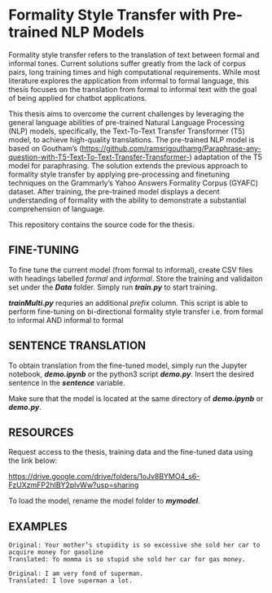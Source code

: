 # Formality Style Transfer with Pre-trained NLP Models

Formality style transfer refers to the translation of text between formal and informal tones. Current solutions suffer greatly from the lack of corpus pairs, long training times and high computational requirements. While most literature explores the application from informal to formal language, this thesis focuses on the translation from formal to informal text with the goal of being applied for chatbot applications.

This thesis aims to overcome the current challenges by leveraging the general language abilities of pre-trained Natural Language Processing (NLP) models, specifically, the
Text-To-Text Transfer Transformer (T5) model, to achieve high-quality translations. The pre-trained NLP model is based on Goutham’s (https://github.com/ramsrigouthamg/Paraphrase-any-question-with-T5-Text-To-Text-Transfer-Transformer-) adaptation of the T5 model for paraphrasing. The solution extends the previous approach to formality style transfer by applying pre-processing and finetuning techniques on the Grammarly’s Yahoo Answers Formality Corpus (GYAFC) dataset. After training, the pre-trained model displays a decent understanding of formality with the ability to demonstrate a substantial comprehension of language.

This repository contains the source code for the thesis. 

FINE-TUNING
------------

To fine tune the current model (from formal to informal), create CSV files with headings labelled *formal* and *informal*. Store the training and validaiton set under the ***Data*** folder. Simply run ***train.py*** to start training. 

***trainMulti.py***  requries an additional *prefix* column. This script is able to perform fine-tuning on bi-directional formality style transfer i.e. from formal to informal AND informal to formal 

SENTENCE TRANSLATION
------------

To obtain translation from the fine-tuned model, simply run the Jupyter notebook, ***demo.ipynb*** or the python3 script ***demo.py***. Insert the desired sentence in the ***sentence*** variable.

Make sure that the model is located at the same directory of ***demo.ipynb*** or ***demo.py***.  

RESOURCES
------------

Request access to the thesis, training data and the fine-tuned data using the link below: 

https://drive.google.com/drive/folders/1oJv8BYMO4_s6-FzUXzmFP2hIBY2plvWw?usp=sharing

To load the model, rename the model folder to ***mymodel***. 

EXAMPLES
------------

```
Original: Your mother’s stupidity is so excessive she sold her car to acquire money for gasoline
Translated: Yo momma is so stupid she sold her car for gas money.

Original: I am very fond of superman.
Translated: I love superman a lot.
```

